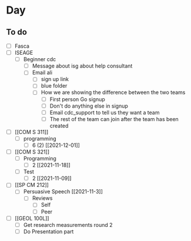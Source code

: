 

# Day 

## To do
- [ ] Fasca
- [ ] ISEAGE
	- [ ] Beginner cdc
		- [ ] Message about isg about help consultant
		- [ ] Email ali 
			- [ ] sign up link
			- [ ] blue folder
			- [ ] How we are showing the difference between the two teams
				- [ ] First person Go signup 
				- [ ] Don't do anything else in signup
				- [ ] Email cdc_support to tell us they want a team
				- [ ] The rest of the team can join after the team has been created
- [ ] [[COM S 311]]
	- [ ] programming
		- [ ] 6 (2) [[2021-12-01]]
- [ ] [[COM S 321]]
	- [ ] Programming
		- [ ] 2 [[2021-11-18]]
	- [ ] Test
		- [ ] 2 [[2021-11-09]]
- [ ] [[SP CM 212]]
	- [ ] Persuasive Speech [[2021-11-3]]
		- [ ] Reviews
			- [ ] Self
			- [ ] Peer
- [ ] [[GEOL 100L]]
	- [ ] Get research measurements round 2
	- [ ] Do Presentation part